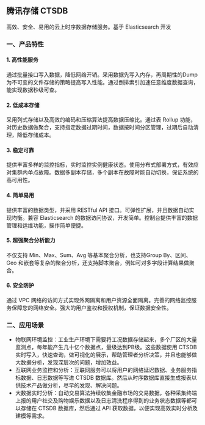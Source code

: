 ## 腾讯存储 CTSDB

高效、安全、易用的云上时序数据存储服务。基于 Elasticsearch 开发

### 一、产品特性

#### 1. 高性能服务

通过批量接口写入数据，降低网络开销。采用数据先写入内存，再周期性的Dump 为不可变的文件存储的策略提高写入性能。通过倒排索引加速任意维度数据查询，能实现数据秒级可查。

#### 2. 低成本存储

采用列式存储以及高效的编码和压缩算法提高数据压缩比。通过表 Rollup 功能，对历史数据做聚合，支持指定数据过期时间，数据按时间分区管理，过期后自动清理，降低存储成本。

#### 3. 稳定可靠

提供丰富多样的监控指标，实时监控实例健康状态。使用分布式部署方式，有效应对集群内单点故障。数据多副本存储，多个副本在故障时能自动切换，保证系统的高可用性。

#### 4. 简单易用

提供丰富的数据类型，并采用 RESTful API 接口。可弹性扩展，并且数据自动实现均衡。兼容 Elasticsearch 的数据访问协议，开发简单。控制台提供丰富的数据管理和运维功能，操作简单便捷。

#### 5. 超强聚合分析能力

不仅支持 Min、Max、Sum、Avg 等基本聚合分析，也支持Group By、区间、Geo 和嵌套等复杂的聚合分析，还支持脚本聚合，例如可对多字段计算结果做聚合。

#### 6. 安全防护

通过 VPC 网络的访问方式实现外网隔离和用户资源全面隔离。完善的网络监控服务保障您的网络安全。强大的用户鉴权和授权机制，保证数据安全性。

### 二、应用场景

- 物联网环境监控：工业生产环境下需要将工况数据存储起来，多个厂区的大量监测点，每年能产生几十亿个数据点，量级达到PB级。这些数据使用 CTSDB 实时写入，快速查询，做可视化的展示，帮助管理者分析决策，并且也能够做大数据分析，发现深层次的问题，增加效益。
- 互联网业务监控和分析：互联网服务可以将用户的网络延迟数据、业务服务指标数据、日志数据等写进 CTSDB 数据库。然后从时序数据库直接生成报表以供技术产品做分析，尽早的发现、解决问题。
- 大数据实时分析：自动交易算法持续收集金融市场的交易数据，各种采集终端上报的用户社交及购物娱乐数据以及日志清洗程序得到的业务状态数据等都可以存储在 CTSDB 数据库，然后通过 API 获取数据，以便实现高效实时分析及建模等需求。

